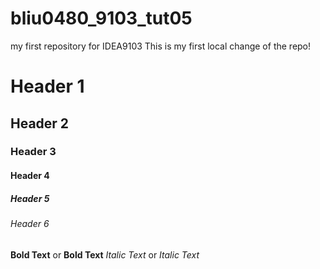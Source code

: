 # bliu0480_9103_tut05

my first repository for IDEA9103
This is my first local change of the repo!

# Header 1
## Header 2
### Header 3
#### Header 4
##### Header 5
###### Header 6

**Bold Text** or __Bold Text__
*Italic Text* or _Italic Text_